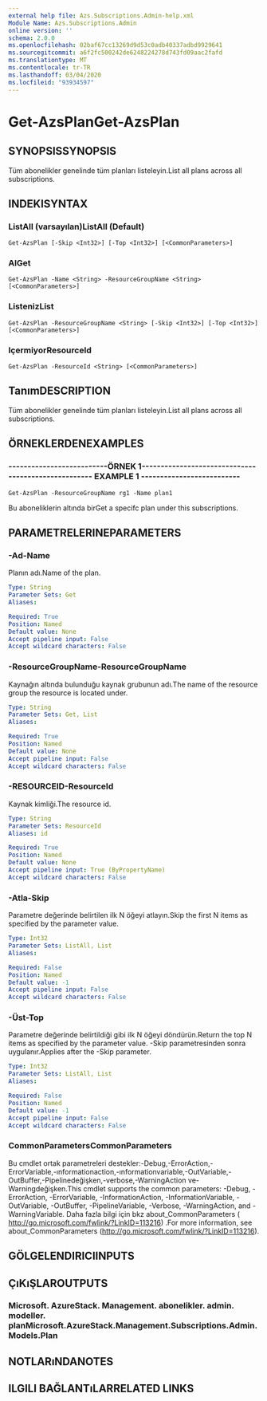 ```yaml
---
external help file: Azs.Subscriptions.Admin-help.xml
Module Name: Azs.Subscriptions.Admin
online version: ''
schema: 2.0.0
ms.openlocfilehash: 02baf67cc13269d9d53c0adb40337adbd9929641
ms.sourcegitcommit: a6f2fc500242de6248224278d743fd09aac2fafd
ms.translationtype: MT
ms.contentlocale: tr-TR
ms.lasthandoff: 03/04/2020
ms.locfileid: "93934597"
---
```

# <span data-ttu-id="a6231-101">Get-AzsPlan</span><span class="sxs-lookup"><span data-stu-id="a6231-101">Get-AzsPlan</span></span>

## <span data-ttu-id="a6231-102">SYNOPSIS</span><span class="sxs-lookup"><span data-stu-id="a6231-102">SYNOPSIS</span></span>
<span data-ttu-id="a6231-103">Tüm abonelikler genelinde tüm planları listeleyin.</span><span class="sxs-lookup"><span data-stu-id="a6231-103">List all plans across all subscriptions.</span></span>

## <span data-ttu-id="a6231-104">INDEKI</span><span class="sxs-lookup"><span data-stu-id="a6231-104">SYNTAX</span></span>

### <span data-ttu-id="a6231-105">ListAll (varsayılan)</span><span class="sxs-lookup"><span data-stu-id="a6231-105">ListAll (Default)</span></span>
```
Get-AzsPlan [-Skip <Int32>] [-Top <Int32>] [<CommonParameters>]
```

### <span data-ttu-id="a6231-106">Al</span><span class="sxs-lookup"><span data-stu-id="a6231-106">Get</span></span>
```
Get-AzsPlan -Name <String> -ResourceGroupName <String> [<CommonParameters>]
```

### <span data-ttu-id="a6231-107">Listeniz</span><span class="sxs-lookup"><span data-stu-id="a6231-107">List</span></span>
```
Get-AzsPlan -ResourceGroupName <String> [-Skip <Int32>] [-Top <Int32>] [<CommonParameters>]
```

### <span data-ttu-id="a6231-108">Içermiyor</span><span class="sxs-lookup"><span data-stu-id="a6231-108">ResourceId</span></span>
```
Get-AzsPlan -ResourceId <String> [<CommonParameters>]
```

## <span data-ttu-id="a6231-109">Tanım</span><span class="sxs-lookup"><span data-stu-id="a6231-109">DESCRIPTION</span></span>
<span data-ttu-id="a6231-110">Tüm abonelikler genelinde tüm planları listeleyin.</span><span class="sxs-lookup"><span data-stu-id="a6231-110">List all plans across all subscriptions.</span></span>

## <span data-ttu-id="a6231-111">ÖRNEKLERDEN</span><span class="sxs-lookup"><span data-stu-id="a6231-111">EXAMPLES</span></span>

### <span data-ttu-id="a6231-112">--------------------------ÖRNEK 1--------------------------</span><span class="sxs-lookup"><span data-stu-id="a6231-112">-------------------------- EXAMPLE 1 --------------------------</span></span>
```
Get-AzsPlan -ResourceGroupName rg1 -Name plan1
```

<span data-ttu-id="a6231-113">Bu aboneliklerin altında bir</span><span class="sxs-lookup"><span data-stu-id="a6231-113">Get a specifc plan under this subscriptions.</span></span>

## <span data-ttu-id="a6231-114">PARAMETRELERINE</span><span class="sxs-lookup"><span data-stu-id="a6231-114">PARAMETERS</span></span>

### <span data-ttu-id="a6231-115">-Ad</span><span class="sxs-lookup"><span data-stu-id="a6231-115">-Name</span></span>
<span data-ttu-id="a6231-116">Planın adı.</span><span class="sxs-lookup"><span data-stu-id="a6231-116">Name of the plan.</span></span>

```yaml
Type: String
Parameter Sets: Get
Aliases: 

Required: True
Position: Named
Default value: None
Accept pipeline input: False
Accept wildcard characters: False
```

### <span data-ttu-id="a6231-117">-ResourceGroupName</span><span class="sxs-lookup"><span data-stu-id="a6231-117">-ResourceGroupName</span></span>
<span data-ttu-id="a6231-118">Kaynağın altında bulunduğu kaynak grubunun adı.</span><span class="sxs-lookup"><span data-stu-id="a6231-118">The name of the resource group the resource is located under.</span></span>

```yaml
Type: String
Parameter Sets: Get, List
Aliases: 

Required: True
Position: Named
Default value: None
Accept pipeline input: False
Accept wildcard characters: False
```

### <span data-ttu-id="a6231-119">-RESOURCEID</span><span class="sxs-lookup"><span data-stu-id="a6231-119">-ResourceId</span></span>
<span data-ttu-id="a6231-120">Kaynak kimliği.</span><span class="sxs-lookup"><span data-stu-id="a6231-120">The resource id.</span></span>

```yaml
Type: String
Parameter Sets: ResourceId
Aliases: id

Required: True
Position: Named
Default value: None
Accept pipeline input: True (ByPropertyName)
Accept wildcard characters: False
```

### <span data-ttu-id="a6231-121">-Atla</span><span class="sxs-lookup"><span data-stu-id="a6231-121">-Skip</span></span>
<span data-ttu-id="a6231-122">Parametre değerinde belirtilen ilk N öğeyi atlayın.</span><span class="sxs-lookup"><span data-stu-id="a6231-122">Skip the first N items as specified by the parameter value.</span></span>

```yaml
Type: Int32
Parameter Sets: ListAll, List
Aliases: 

Required: False
Position: Named
Default value: -1
Accept pipeline input: False
Accept wildcard characters: False
```

### <span data-ttu-id="a6231-123">-Üst</span><span class="sxs-lookup"><span data-stu-id="a6231-123">-Top</span></span>
<span data-ttu-id="a6231-124">Parametre değerinde belirtildiği gibi ilk N öğeyi döndürün.</span><span class="sxs-lookup"><span data-stu-id="a6231-124">Return the top N items as specified by the parameter value.</span></span>
<span data-ttu-id="a6231-125">-Skip parametresinden sonra uygulanır.</span><span class="sxs-lookup"><span data-stu-id="a6231-125">Applies after the -Skip parameter.</span></span>

```yaml
Type: Int32
Parameter Sets: ListAll, List
Aliases: 

Required: False
Position: Named
Default value: -1
Accept pipeline input: False
Accept wildcard characters: False
```

### <span data-ttu-id="a6231-126">CommonParameters</span><span class="sxs-lookup"><span data-stu-id="a6231-126">CommonParameters</span></span>
<span data-ttu-id="a6231-127">Bu cmdlet ortak parametreleri destekler:-Debug,-ErrorAction,-ErrorVariable,-ınformationaction,-ınformationvariable,-OutVariable,-OutBuffer,-Pipelinedeğişken,-verbose,-WarningAction ve-Warningdeğişken.</span><span class="sxs-lookup"><span data-stu-id="a6231-127">This cmdlet supports the common parameters: -Debug, -ErrorAction, -ErrorVariable, -InformationAction, -InformationVariable, -OutVariable, -OutBuffer, -PipelineVariable, -Verbose, -WarningAction, and -WarningVariable.</span></span> <span data-ttu-id="a6231-128">Daha fazla bilgi için bkz about_CommonParameters ( http://go.microsoft.com/fwlink/?LinkID=113216) .</span><span class="sxs-lookup"><span data-stu-id="a6231-128">For more information, see about_CommonParameters (http://go.microsoft.com/fwlink/?LinkID=113216).</span></span>

## <span data-ttu-id="a6231-129">GÖLGELENDIRICI</span><span class="sxs-lookup"><span data-stu-id="a6231-129">INPUTS</span></span>

## <span data-ttu-id="a6231-130">ÇıKıŞLAR</span><span class="sxs-lookup"><span data-stu-id="a6231-130">OUTPUTS</span></span>

### <span data-ttu-id="a6231-131">Microsoft. AzureStack. Management. abonelikler. admin. modeller. plan</span><span class="sxs-lookup"><span data-stu-id="a6231-131">Microsoft.AzureStack.Management.Subscriptions.Admin.Models.Plan</span></span>

## <span data-ttu-id="a6231-132">NOTLARıNDA</span><span class="sxs-lookup"><span data-stu-id="a6231-132">NOTES</span></span>

## <span data-ttu-id="a6231-133">ILGILI BAĞLANTıLAR</span><span class="sxs-lookup"><span data-stu-id="a6231-133">RELATED LINKS</span></span>

